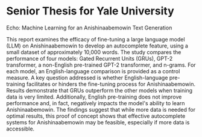 # Senior Thesis for Yale University 

Echo: Machine Learning for an Anishinaabemowin Text Generation

This report examines the efficacy of fine-tuning a large language model (LLM) on Anishinaabemowin to develop an autocomplete feature, using a small dataset of approximately 10,000 words. The study compares the performance of four models: Gated Recurrent Units (GRUs), GPT-2 transformer, a non-English pre-trained GPT-2 transformer, and n-grams. For each model, an English-language comparison is provided as a control measure. A key question addressed is whether English-language pre-training facilitates or hinders the fine-tuning process for Anishinaabemowin. Results demonstrate that GRUs outperform the other models when training data is very limited. Additionally, English pre-training does not improve performance and, in fact, negatively impacts the model's ability to learn Anishinaabemowin. The findings suggest that while more data is needed for optimal results, this proof of concept shows that effective autocomplete systems for Anishinaabemowin may be feasible, especially if more data is accessible. 
